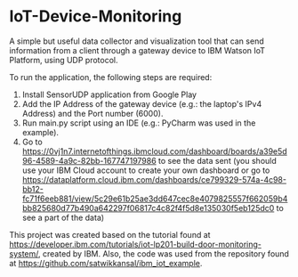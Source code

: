 # IoT-Device-Monitoring
A simple but useful data collector and visualization tool that can send information from a client through a gateway device to IBM Watson IoT Platform, using UDP protocol.

To run the application, the following steps are required:
1. Install SensorUDP application from Google Play
2. Add the IP Address of the gateway device (e.g.: the laptop's IPv4 Address) and the Port number (6000).
3. Run main.py script using an IDE (e.g.: PyCharm was used in the example).
4. Go to https://0vj1n7.internetofthings.ibmcloud.com/dashboard/boards/a39e5d96-4589-4a9c-82bb-167747197986 to see the data sent (you should use your IBM Cloud account to create your own dashboard or go to https://dataplatform.cloud.ibm.com/dashboards/ce799329-574a-4c98-bb12-fc71f6eeb881/view/5c29e61b25ae3dd647cec8e4079825557f662059b4bb825680d77b490a642297f06817c4c82f4f5d8e135030f5eb125dc0 to see a part of the data)

This project was created based on the tutorial found at https://developer.ibm.com/tutorials/iot-lp201-build-door-monitoring-system/, created by IBM. Also, the code was used from the repository found at https://github.com/satwikkansal/ibm_iot_example.
